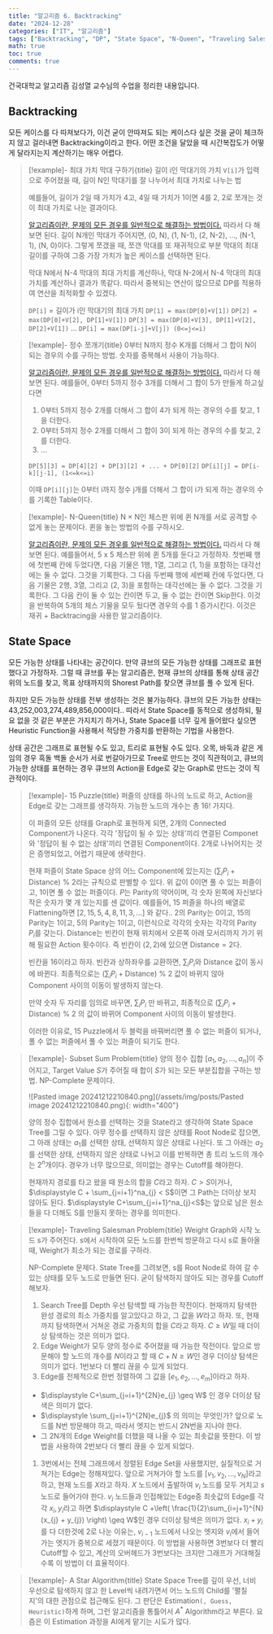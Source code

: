 ```yaml
---
title: "알고리즘 6. Backtracking"
date: "2024-12-28"
categories: ["IT", "알고리즘"]
tags: ["Backtracking", "DP", "State Space", "N-Queen", "Traveling Salesman Problem", "A Star Algorithm", "Heuristic", "최적화"]
math: true
toc: true
comments: true
---
```


건국대학교 알고리즘 김성열 교수님의 수업을 정리한 내용입니다.

## Backtracking

모든 케이스를 다 따져보다가, 이건 굳이 안따져도 되는 케이스다 싶은 것을 굳이 체크하지 않고 걸러내면 Backtracking이라고 한다. 어떤 조건을 달았을 때 시간복잡도가 어떻게 달라지는지 계산하기는 매우 어렵다.

> [!example]- 최대 가치 막대 구하기{title}
> 길이 i인 막대기의 가치 `V[i]`가 입력으로 주어졌을 때, 길이 N인 막대기를 잘 나누어서 최대 가치로 나누는 법
> 
> 예를들어, 길이가 2일 때 가치가 4고, 4일 때 가치가 1이면 4를 2, 2로 쪼개는 것이 최대 가치로 나눈 결과이다.
> 
> [알고리즘이란, 문제의 모든 경우를 일반적으로 해결하는 방법이다.](https://qlsjtmek2.github.io/알고리즘이란,-문제의-모든-경우를-일반적으로-해결하는-방법이다.) 따라서 다 해보면 된다. 길이 N개인 막대가 주어지면, (0, N), (1, N-1), (2, N-2), ..., (N-1, 1), (N, 0)이다. 그렇게 쪼갰을 때, 쪼갠 막대를 또 재귀적으로 부분 막대의 최대 길이를 구하여 그중 가장 가치가 높은 케이스를 선택하면 된다.
> 
> 막대 N에서 N-4 막대의 최대 가치를 계산하나, 막대 N-2에서 N-4 막대의 최대 가치를 계산하나 결과가 똑같다. 따라서 중복되는 연산이 많으므로 DP를 적용하여 연산을 최적화할 수 있겠다. 
> 
> `DP[i]` = 길이가 i인 막대기의 최대 가치
> `DP[1] = max(DP[0]+V[1])`
> `DP[2] = max(DP[0]+V[2], DP[1]+V[1])`
> `DP[3] = max(DP[0]+V[3], DP[1]+V[2], DP[2]+V[1])`
> ...
> `DP[i] = max(DP[i-j]+V[j]) (0<=j<=i)`

> [!example]- 정수 쪼개기{title}
> 0부터 N까지 정수 K개를 더해서 그 합이 N이 되는 경우의 수를 구하는 방법. 숫자를 중복해서 사용이 가능하다.
> 
> [알고리즘이란, 문제의 모든 경우를 일반적으로 해결하는 방법이다.](https://qlsjtmek2.github.io/알고리즘이란,-문제의-모든-경우를-일반적으로-해결하는-방법이다.) 따라서 다 해보면 된다. 예를들어, 0부터 5까지 정수 3개를 더해서 그 합이 5가 만들게 하고싶다면
> 1. 0부터 5까지 정수 2개를 더해서 그 합이 4가 되게 하는 경우의 수를 찾고, 1을 더한다.
> 2. 0부터 5까지 정수 2개를 더해서 그 합이 3이 되게 하는 경우의 수를 찾고, 2를 더한다.
> 3. ...
> 
> `DP[5][3] = DP[4][2] + DP[3][2] + ... + DP[0][2]`
> `DP[i][j] = DP[i-k][j-1], (1<=k<=i)`
> 
> 이때 `DP[i][j]`는 0부터 i까지 정수 j개를 더해서 그 합이 i가 되게 하는 경우의 수를 기록한 Table이다.

> [!example]- N-Queen{title}
> N × N인 체스판 위에 퀸 N개를 서로 공격할 수 없게 놓는 문제이다. 퀸을 놓는 방법의 수를 구하시오.
> 
> [알고리즘이란, 문제의 모든 경우를 일반적으로 해결하는 방법이다.](https://qlsjtmek2.github.io/알고리즘이란,-문제의-모든-경우를-일반적으로-해결하는-방법이다.) 따라서 다 해보면 된다. 예를들어서, 5 x 5 체스판 위에 퀸 5개를 둔다고 가정하자. 첫번째 행에 첫번째 칸에 두었다면, 다음 기물은 1행, 1열, 그리고 (1, 1)을 포함하는 대각선에는 둘 수 없다. 그것을 기록한다. 그 다음 두번째 행에 세번째 칸에 두었다면, 다음 기물은 2행, 3열, 그리고 (2, 3)을 포함하는 대각선에는 둘 수 없다. 그것을 기록한다. 그 다음 칸이 둘 수 있는 칸이면 두고, 둘 수 없는 칸이면 Skip한다. 이것을 반복하여 5개의 체스 기물을 모두 뒀다면 경우의 수를 1 증가시킨다. 이것은 재귀 + Backtracing을 사용한 알고리즘이다. 

## State Space

모든 가능한 상태를 나타내는 공간이다. 만약 큐브의 모든 가능한 상태를 그래프로 표현했다고 가정하자. 그럴 때 큐브를 푸는 알고리즘은, 현재 큐브의 상태를 통해 상태 공간 위의 노드를 찾고, 목표 상태까지의 Shorest Path를 찾으면 큐브를 풀 수 있게 된다.

하지만 모든 가능한 상태를 전부 생성하는 것은 불가능하다. 큐브의 모든 가능한 상태는 43,252,003,274,489,856,000이다.. 따라서 State Space를 동적으로 생성하되, 필요 없을 것 같은 부분은 가지치기 하거나, State Space를 너무 깊게 들어왔다 싶으면 Heuristic Function을 사용해서 적당한 가중치를 반환하는 기법을 사용한다.

상태 공간은 그래프로 표현될 수도 있고, 트리로 표현될 수도 있다. 오목, 바둑과 같은 게임의 경우 흑돌 백돌 순서가 서로 번갈아가므로 Tree로 만드는 것이 직관적이고, 큐브의 가능한 상태를 표현하는 경우 큐브의 Action을 Edge로 갖는 Graph로 만드는 것이 직관적이다.

> [!example]- 15 Puzzle{title}
> 퍼즐의 상태를 하나의 노드로 하고, Action을 Edge로 갖는 그래프를 생각하자. 가능한 노드의 개수는 총 16! 가지다.
> 
> 이 퍼즐의 모든 상태를 Graph로 표현하게 되면, 2개의 Connected Component가 나온다. 각각 '정답이 될 수 있는 상태'끼리 연결된 Componet와 '정답이 될 수 없는 상태'끼리 연결된 Component이다. 2개로 나뉘어지는 것은 증명되었고, 어렵기 때문에 생략한다.
> 
> 현재 퍼즐이 State Space 상의 어느 Component에 있는지는 $\displaystyle\left( \sum_{i} P_{i} + \text{Distance} \right) ~\%~ 2$라는 규칙으로 판별할 수 있다. 위 값이 0이면 풀 수 있는 퍼즐이고, 1이면 풀 수 없는 퍼즐이다. $P$는 Parity의 약어이며, 각 숫자 왼쪽에 자신보다 작은 숫자가 몇 개 있는지를 센 값이다. 예를들어, 15 퍼즐을 하나의 배열로 Flattening하면 $[2, 15, 5, 4, 8, 11, 3, \dots]$ 와 같다.. 2의 Parity는 0이고, 15의 Parity는 1이고, 5의 Parity는 1이고, 이런식으로 각각의 숫자는 각각의 Parity $P_{i}$를 갖는다. $\text{Distance}$는 빈칸이 현재 위치에서 오른쪽 아래 모서리까지 가기 위해 필요한 Action 횟수이다. 즉 빈칸이 $(2,2)$에 있으면 $\text{Distance} = 2$다.
> 
> 빈칸을 16이라고 하자. 빈칸과 상하좌우를 교환하면, $\displaystyle \sum_{i}P_{i}$와 $\text{Distance}$ 값이 동시에 바뀐다. 최종적으로는 $\displaystyle\left( \sum_{i} P_{i} + \text{Distance} \right) ~\%~ 2$ 값이 바뀌지 않아 Component 사이의 이동이 발생하지 않는다.
> 
> 만약 숫자 두 자리를 임의로 바꾸면, $\displaystyle \sum_{i}P_{i}$ 만 바뀌고, 최종적으로 $\displaystyle\left( \sum_{i} P_{i} + \text{Distance} \right) ~\%~ 2$ 의 값이 바뀌어 Component 사이의 이동이 발생한다.
> 
> 이러한 이유로, 15 Puzzle에서 두 블럭을 바꿔버리면 풀 수 없는 퍼즐이 되거나, 풀 수 없는 퍼즐에서 풀 수 있는 퍼즐이 되기도 한다.

> [!example]- Subset Sum Problem{title}
> 양의 정수 집합 $[a_{1}, a_{2}, \dots, a_{n}]$이 주어지고, Target Value $S$가 주어질 때 합이 $S$가 되는 모든 부분집합을 구하는 방법. NP-Complete 문제이다.
> 
> ![Pasted image 20241212210840.png](/assets/img/posts/Pasted image 20241212210840.png){: width="400"}
> 
> 양의 정수 집합에서 원소를 선택하는 것을 State라고 생각하여 State Space Tree를 그릴 수 있다. 아무 정수를 선택하지 않은 상태를 Root Node로 잡으면, 그 아래 상태는 $a_{1}$를 선택한 상태, 선택하지 않은 상태로 나뉜다. 또 그 아래는 $a_{2}$를 선택한 상태, 선택하지 않은 상태로 나뉘고 이를 반복하면 총 트리 노드의 개수는 $2^n$개이다. 경우가 너무 많으므로, 의미없는 경우는 Cutoff를 해야한다. 
> 
> 현재까지 경로를 타고 왔을 때 원소의 합을 $C$라고 하자. $C>S$이거나, $\displaystyle C + \sum_{j=i+1}^na_{j} < S$이면 그 Path는 더이상 보지 않아도 된다. $\displaystyle C+\sum_{j=i+1}^na_{j}<S$는 앞으로 남은 원소들을 다 더해도 S를 만들지 못하는 경우를 의미한다.

> [!example]- Traveling Salesman Problem{title}
> Weight Graph와 시작 노드 s가 주어진다. s에서 시작하여 모든 노드를 한번씩 방문하고 다시 s로 돌아올 때, Weight가 최소가 되는 경로를 구하라.
> 
> NP-Complete 문제다. State Tree를 그려보면, s를 Root Node로 하여 갈 수 있는 상태를 모두 노드로 만들면 된다. 굳이 탐색하지 않아도 되는 경우를 Cutoff해보자.
> 
> 1. Search Tree를 Depth 우선 탐색할 때 가능한 작전이다. 현재까지 탐색한 완성 경로의 최소 가중치를 알고있다고 하고, 그 값을 $W$라고 하자. 또, 현재까지 탐색하면서 거쳐온 경로 가중치의 합을 $C$라고 하자. $C\geq W$일 때 더이상 탐색하는 것은 의미가 없다.
> 2. Edge Weight가 모두 양의 정수로 주어졌을 때 가능한 작전이다. 앞으로 방문해야 할 노드의 개수를 $N$이라고 할 때 $C+N\geq W$인 경우 더이상 탐색은 의미가 없다. 1번보다 더 빨리 끊을 수 있게 되었다.
> 3. Edge를 전체적으로 한번 정렬하여 그 값을 $[e_{1}, e_{2}, \dots, e_{m}]$이라고 하자.
> - $\displaystyle C+\sum_{j=i+1}^{2N}e_{j} \geq W$ 인 경우 더이상 탐색은 의미가 없다.
> - $\displaystyle \sum_{j=i+1}^{2N}e_{j}$ 의 의미는 무엇인가? 앞으로 노드를 N번 방문해야 하고, 따라서 엣지는 반드시 2N번을 지나야 한다. 
> - 그 2N개의 Edge Weight를 더했을 때 나올 수 있는 최솟값을 뜻한다. 이 방법을 사용하여 2번보다 더 빨리 끊을 수 있게 되었다.
> 1. 3번에서는 전체 그래프에서 정렬된 Edge Set을 사용했지만, 실질적으로 거쳐가는 Edge는 정해져있다. 앞으로 거쳐가야 할 노드를 $[v_{1}, v_{2}, \dots, v_{N}]$라고 하고, 현재 노드를 $X$라고 하자. $X$ 노드에서 출발하여 $v_{i}$ 노드를 모두 거치고 $s$ 노드로 들어가야 한다. $v_{i}$ 노드들과 인접해있는 Edge중 최솟값의 Edge를 각각 $x_{i}, y_{i}$라고 하면 $\displaystyle C +\left( \frac{1}{2}\sum_{i=j+1}^{N}(x_{j} + y_{j}) \right) \geq W$인 경우 더이상 탐색은 의미가 없다. $x_{i}+y_{i}$를 다 더한것에 2로 나눈 이유는, $v_{i-1}$ 노드에서 나오는 엣지와 $v_{i}$에서 들어가는 엣지가 중복으로 세졌기 때문이다. 이 방법을 사용하면 3번보다 더 빨리 Cutoff할 수 있고, 계산의 오버헤드가 3번보다는 크지만 그래프가 거대해질 수록 이 방법이 더 효율적이다.

> [!example]- A Star Algorithm{title}
> State Space Tree를 깊이 우선, 너비 우선으로 탐색하지 않고 한 Level씩 내려가면서 어느 노드의 Child를 '펼칠 지'의 대한 관점으로 접근해도 된다. 그 판단은 Estimation`(, Guess, Heuristic)`하게 하며, 그런 알고리즘을 통틀어서 $A^*$ Algorithm라고 부른다. 요즘은 이 Estimation 과정을 AI에게 맡기는 시도가 많다.
